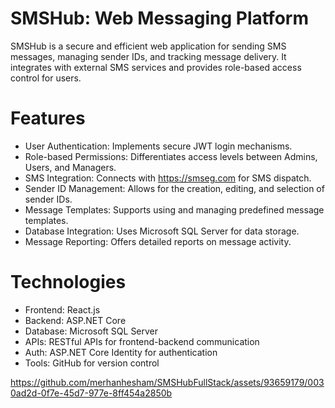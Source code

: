# SMSHub: Web Messaging Platform
SMSHub is a secure and efficient web application for sending SMS messages, managing sender IDs, and tracking message delivery. It integrates with external SMS services and provides role-based access control for users.

# Features
- User Authentication: Implements secure JWT login mechanisms.
- Role-based Permissions: Differentiates access levels between Admins, Users, and Managers.
- SMS Integration: Connects with https://smseg.com for SMS dispatch.
- Sender ID Management: Allows for the creation, editing, and selection of sender IDs.
- Message Templates: Supports using and managing predefined message templates.
- Database Integration: Uses Microsoft SQL Server for data storage.
- Message Reporting: Offers detailed reports on message activity.
# Technologies
- Frontend: React.js
- Backend: ASP.NET Core
- Database: Microsoft SQL Server
- APIs: RESTful APIs for frontend-backend communication
- Auth: ASP.NET Core Identity for authentication
- Tools: GitHub for version control

https://github.com/merhanhesham/SMSHubFullStack/assets/93659179/0030ad2d-0f7e-45d7-977e-8ff454a2850b
